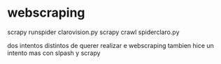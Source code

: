 # webscraping
scrapy runspider clarovision.py
scrapy crawl spiderclaro.py

dos intentos distintos de querer realizar e webscraping
tambien hice un intento mas con slpash y scrapy 
